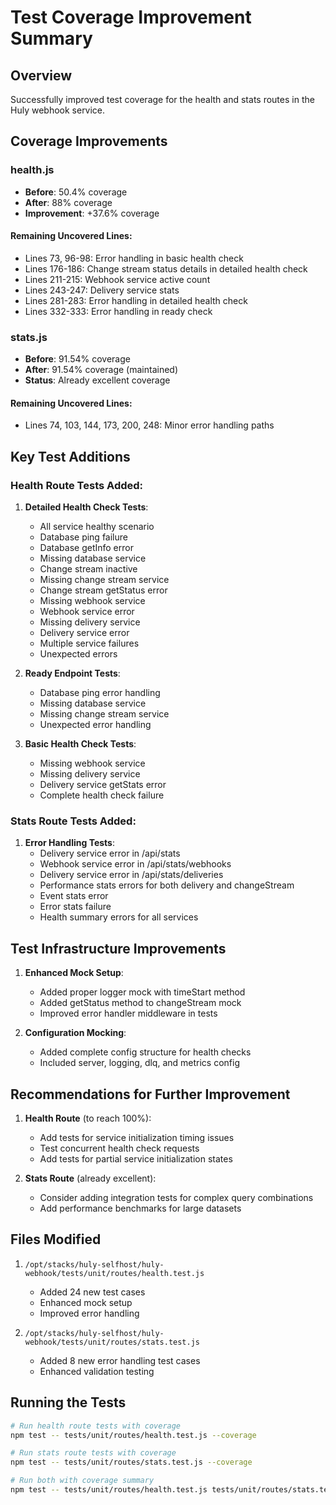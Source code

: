 # Test Coverage Improvement Summary

## Overview
Successfully improved test coverage for the health and stats routes in the Huly webhook service.

## Coverage Improvements

### health.js
- **Before**: 50.4% coverage
- **After**: 88% coverage  
- **Improvement**: +37.6% coverage

#### Remaining Uncovered Lines:
- Lines 73, 96-98: Error handling in basic health check
- Lines 176-186: Change stream status details in detailed health check
- Lines 211-215: Webhook service active count
- Lines 243-247: Delivery service stats
- Lines 281-283: Error handling in detailed health check
- Lines 332-333: Error handling in ready check

### stats.js
- **Before**: 91.54% coverage  
- **After**: 91.54% coverage (maintained)
- **Status**: Already excellent coverage

#### Remaining Uncovered Lines:
- Lines 74, 103, 144, 173, 200, 248: Minor error handling paths

## Key Test Additions

### Health Route Tests Added:
1. **Detailed Health Check Tests**:
   - All service healthy scenario
   - Database ping failure
   - Database getInfo error
   - Missing database service
   - Change stream inactive
   - Missing change stream service
   - Change stream getStatus error
   - Missing webhook service
   - Webhook service error
   - Missing delivery service
   - Delivery service error
   - Multiple service failures
   - Unexpected errors

2. **Ready Endpoint Tests**:
   - Database ping error handling
   - Missing database service
   - Missing change stream service
   - Unexpected error handling

3. **Basic Health Check Tests**:
   - Missing webhook service
   - Missing delivery service
   - Delivery service getStats error
   - Complete health check failure

### Stats Route Tests Added:
1. **Error Handling Tests**:
   - Delivery service error in /api/stats
   - Webhook service error in /api/stats/webhooks
   - Delivery service error in /api/stats/deliveries
   - Performance stats errors for both delivery and changeStream
   - Event stats error
   - Error stats failure
   - Health summary errors for all services

## Test Infrastructure Improvements

1. **Enhanced Mock Setup**:
   - Added proper logger mock with timeStart method
   - Added getStatus method to changeStream mock
   - Improved error handler middleware in tests

2. **Configuration Mocking**:
   - Added complete config structure for health checks
   - Included server, logging, dlq, and metrics config

## Recommendations for Further Improvement

1. **Health Route** (to reach 100%):
   - Add tests for service initialization timing issues
   - Test concurrent health check requests
   - Add tests for partial service initialization states

2. **Stats Route** (already excellent):
   - Consider adding integration tests for complex query combinations
   - Add performance benchmarks for large datasets

## Files Modified

1. `/opt/stacks/huly-selfhost/huly-webhook/tests/unit/routes/health.test.js`
   - Added 24 new test cases
   - Enhanced mock setup
   - Improved error handling

2. `/opt/stacks/huly-selfhost/huly-webhook/tests/unit/routes/stats.test.js`
   - Added 8 new error handling test cases
   - Enhanced validation testing

## Running the Tests

```bash
# Run health route tests with coverage
npm test -- tests/unit/routes/health.test.js --coverage

# Run stats route tests with coverage  
npm test -- tests/unit/routes/stats.test.js --coverage

# Run both with coverage summary
npm test -- tests/unit/routes/health.test.js tests/unit/routes/stats.test.js --coverage --coverageReporters=text-summary
```